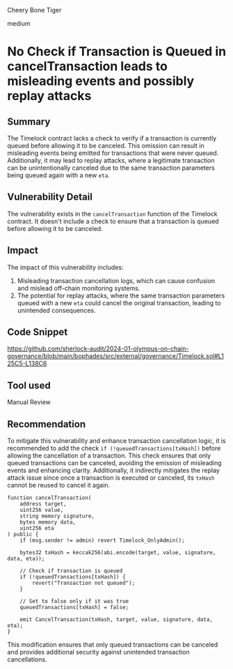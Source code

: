 Cheery Bone Tiger

medium

# No Check if Transaction is Queued in cancelTransaction leads to misleading events and possibly replay attacks

## Summary
The Timelock contract lacks a check to verify if a transaction is currently queued before allowing it to be canceled. This omission can result in misleading events being emitted for transactions that were never queued. Additionally, it may lead to replay attacks, where a legitimate transaction can be unintentionally canceled due to the same transaction parameters being queued again with a new `eta`.

## Vulnerability Detail
The vulnerability exists in the `cancelTransaction` function of the Timelock contract. It doesn't include a check to ensure that a transaction is queued before allowing it to be canceled.

## Impact
The impact of this vulnerability includes:

1. Misleading transaction cancellation logs, which can cause confusion and mislead off-chain monitoring systems.
2. The potential for replay attacks, where the same transaction parameters queued with a new `eta` could cancel the original transaction, leading to unintended consequences.

## Code Snippet
https://github.com/sherlock-audit/2024-01-olympus-on-chain-governance/blob/main/bophades/src/external/governance/Timelock.sol#L125C5-L138C6

## Tool used
Manual Review

## Recommendation
To mitigate this vulnerability and enhance transaction cancellation logic, it is recommended to add the check `if (!queuedTransactions[txHash])` before allowing the cancellation of a transaction. This check ensures that only queued transactions can be canceled, avoiding the emission of misleading events and enhancing clarity. Additionally, it indirectly mitigates the replay attack issue since once a transaction is executed or canceled, its `txHash` cannot be reused to cancel it again.

```solidity
function cancelTransaction(
    address target,
    uint256 value,
    string memory signature,
    bytes memory data,
    uint256 eta
) public {
    if (msg.sender != admin) revert Timelock_OnlyAdmin();

    bytes32 txHash = keccak256(abi.encode(target, value, signature, data, eta));

    // Check if transaction is queued
    if (!queuedTransactions[txHash]) {
        revert("Transaction not queued");
    }

    // Set to false only if it was true
    queuedTransactions[txHash] = false;

    emit CancelTransaction(txHash, target, value, signature, data, eta);
}
```

This modification ensures that only queued transactions can be canceled and provides additional security against unintended transaction cancellations.